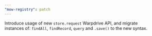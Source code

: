 ```yaml
---
"mow-registry": patch
---
```


Introduce usage of new `store.request` Warpdrive API, and migrate instances of: `findAll`, `findRecord`, `query` and `.save()` to the new syntax.
